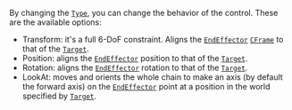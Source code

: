 By changing the [`Type`](https://create.roblox.com/docs/reference/engine/classes/IKControl#Type), you can change the behavior
of the control. These are the available options:

- Transform: it's a full 6-DoF constraint. Aligns the
[`EndEffector`](https://create.roblox.com/docs/reference/engine/classes/IKControl#EndEffector) [`CFrame`](https://create.roblox.com/docs/reference/engine/datatypes/CFrame) to that of
the [`Target`](https://create.roblox.com/docs/reference/engine/classes/IKControl#Target).
- Position: aligns the [`EndEffector`](https://create.roblox.com/docs/reference/engine/classes/IKControl#EndEffector) position
to that of the [`Target`](https://create.roblox.com/docs/reference/engine/classes/IKControl#Target).
- Rotation: aligns the [`EndEffector`](https://create.roblox.com/docs/reference/engine/classes/IKControl#EndEffector) rotation
to that of the [`Target`](https://create.roblox.com/docs/reference/engine/classes/IKControl#Target).
- LookAt: moves and orients the whole chain to make an axis (by default
the forward axis) on the [`EndEffector`](https://create.roblox.com/docs/reference/engine/classes/IKControl#EndEffector) point
at a position in the world specified by [`Target`](https://create.roblox.com/docs/reference/engine/classes/IKControl#Target).
